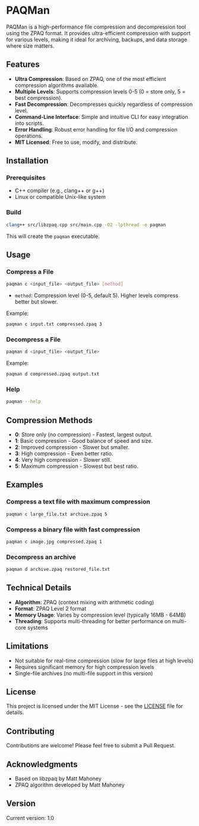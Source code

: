 # PAQMan

PAQMan is a high-performance file compression and decompression tool using the ZPAQ format. It provides ultra-efficient compression with support for various levels, making it ideal for archiving, backups, and data storage where size matters.

## Features

- **Ultra Compression**: Based on ZPAQ, one of the most efficient compression algorithms available.
- **Multiple Levels**: Supports compression levels 0-5 (0 = store only, 5 = best compression).
- **Fast Decompression**: Decompresses quickly regardless of compression level.
- **Command-Line Interface**: Simple and intuitive CLI for easy integration into scripts.
- **Error Handling**: Robust error handling for file I/O and compression operations.
- **MIT Licensed**: Free to use, modify, and distribute.

## Installation

### Prerequisites
- C++ compiler (e.g., clang++ or g++)
- Linux or compatible Unix-like system

### Build
```bash
clang++ src/libzpaq.cpp src/main.cpp -O2 -lpthread -o paqman
```

This will create the `paqman` executable.

## Usage

### Compress a File
```bash
paqman c <input_file> <output_file> [method]
```
- `method`: Compression level (0-5, default 5). Higher levels compress better but slower.

Example:
```bash
paqman c input.txt compressed.zpaq 3
```

### Decompress a File
```bash
paqman d <input_file> <output_file>
```

Example:
```bash
paqman d compressed.zpaq output.txt
```

### Help
```bash
paqman --help
```

## Compression Methods

- **0**: Store only (no compression) - Fastest, largest output.
- **1**: Basic compression - Good balance of speed and size.
- **2**: Improved compression - Slower but smaller.
- **3**: High compression - Even better ratio.
- **4**: Very high compression - Slower still.
- **5**: Maximum compression - Slowest but best ratio.

## Examples

### Compress a text file with maximum compression
```bash
paqman c large_file.txt archive.zpaq 5
```

### Compress a binary file with fast compression
```bash
paqman c image.jpg compressed.zpaq 1
```

### Decompress an archive
```bash
paqman d archive.zpaq restored_file.txt
```

## Technical Details

- **Algorithm**: ZPAQ (context mixing with arithmetic coding)
- **Format**: ZPAQ Level 2 format
- **Memory Usage**: Varies by compression level (typically 16MB - 64MB)
- **Threading**: Supports multi-threading for better performance on multi-core systems

## Limitations

- Not suitable for real-time compression (slow for large files at high levels)
- Requires significant memory for high compression levels
- Single-file archives (no multi-file support in this version)

## License

This project is licensed under the MIT License - see the [LICENSE](LICENSE) file for details.

## Contributing

Contributions are welcome! Please feel free to submit a Pull Request.

## Acknowledgments

- Based on libzpaq by Matt Mahoney
- ZPAQ algorithm developed by Matt Mahoney

## Version

Current version: 1.0
